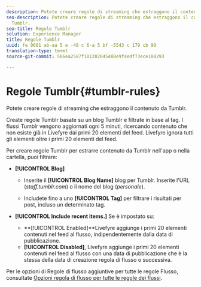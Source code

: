```yaml
---
description: Potete creare regole di streaming che estraggono il contenuto da Tumblr.
seo-description: Potete creare regole di streaming che estraggono il contenuto da
  Tumblr.
seo-title: Regole Tumblr
solution: Experience Manager
title: Regole Tumblr
uuid: fe 9601 ab-aa 5 e -48 c 6-a 5 bf -5543 c 179 cb 90
translation-type: tm+mt
source-git-commit: 566ea2587f101202045488e9f4edf73ece100293

---
```



# Regole Tumblr{#tumblr-rules}

Potete creare regole di streaming che estraggono il contenuto da Tumblr.

Create regole Tumblr basate su un blog Tumblr e filtrate in base al tag. I flussi Tumblr vengono aggiornati ogni 5 minuti, ricercando contenuto che non esiste già in Livefyre dai primi 20 elementi del feed. Livefyre ignora tutti gli elementi oltre i primi 20 elementi del feed.

Per creare regole Tumblr per estrarre contenuto da Tumblr nell'app o nella cartella, puoi filtrare:

* **[!UICONTROL Blog]**

   * Inserite il **[!UICONTROL Blog Name]** blog per Tumblr. Inserite l'URL (*staff.tumblr.com*) o il nome del blog (*personale*).

   * Includete fino a uno **[!UICONTROL Tag]** per filtrare i risultati per post, incluso un determinato tag.

* **[!UICONTROL Include recent items.]** Se è impostato su:

   * **[!UICONTROL Enabled]**Livefyre aggiunge i primi 20 elementi contenuti nel feed al flusso, indipendentemente dalla data di pubblicazione.
   * **[!UICONTROL Disabled]**, Livefyre aggiunge i primi 20 elementi contenuti nel feed al flusso con una data di pubblicazione che è la stessa della data di creazione regola di flusso o successiva.

Per le opzioni di Regole di flusso aggiuntive per tutte le regole Flusso, consultate [Opzioni regola di flusso per tutte le regole dei flussi](../c-streams/c-stream-rule-options-for-all-stream-rules.md#c_stream_rule_options_for_all_stream_rules).
